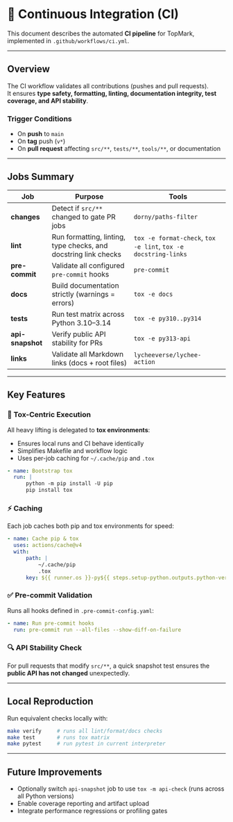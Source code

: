 <!--
topmark:header:start

  project      : TopMark
  file         : ci-workflow.md
  file_relpath : docs/ci/ci-workflow.md
  license      : MIT
  copyright    : (c) 2025 Olivier Biot

topmark:header:end
-->

# 🧪 Continuous Integration (CI)

This document describes the automated **CI pipeline** for TopMark, implemented in `.github/workflows/ci.yml`.

______________________________________________________________________

## Overview

The CI workflow validates all contributions (pushes and pull requests).\
It ensures **type safety, formatting, linting, documentation integrity, test coverage, and API stability**.

### Trigger Conditions

- On **push** to `main`
- On **tag** push (`v*`)
- On **pull request** affecting `src/**`, `tests/**`, `tools/**`, or documentation

______________________________________________________________________

## Jobs Summary

| Job              | Purpose                                                         | Tools                                                          |
| ---------------- | --------------------------------------------------------------- | -------------------------------------------------------------- |
| **changes**      | Detect if `src/**` changed to gate PR jobs                      | `dorny/paths-filter`                                           |
| **lint**         | Run formatting, linting, type checks, and docstring link checks | `tox -e format-check`, `tox -e lint`, `tox -e docstring-links` |
| **pre-commit**   | Validate all configured `pre-commit` hooks                      | `pre-commit`                                                   |
| **docs**         | Build documentation strictly (warnings = errors)                | `tox -e docs`                                                  |
| **tests**        | Run test matrix across Python 3.10–3.14                         | `tox -e py310..py314`                                          |
| **api-snapshot** | Verify public API stability for PRs                             | `tox -e py313-api`                                             |
| **links**        | Validate all Markdown links (docs + root files)                 | `lycheeverse/lychee-action`                                    |

______________________________________________________________________

## Key Features

### 🧱 Tox-Centric Execution

All heavy lifting is delegated to **tox environments**:

- Ensures local runs and CI behave identically
- Simplifies Makefile and workflow logic
- Uses per-job caching for `~/.cache/pip` and `.tox`

```yaml
- name: Bootstrap tox
  run: |
      python -m pip install -U pip
      pip install tox
```

### ⚡ Caching

Each job caches both pip and tox environments for speed:

```yaml
- name: Cache pip & tox
  uses: actions/cache@v4
  with:
      path: |
          ~/.cache/pip
          .tox
      key: ${{ runner.os }}-py${{ steps.setup-python.outputs.python-version }}-${{ hashFiles('tox.ini', 'pyproject.toml', 'requirements-*.txt', 'constraints.txt') }}
```

### ✅ Pre-commit Validation

Runs all hooks defined in `.pre-commit-config.yaml`:

```yaml
- name: Run pre-commit hooks
  run: pre-commit run --all-files --show-diff-on-failure
```

### 🔍 API Stability Check

For pull requests that modify `src/**`, a quick snapshot test ensures the **public API has not changed** unexpectedly.

______________________________________________________________________

## Local Reproduction

Run equivalent checks locally with:

```bash
make verify     # runs all lint/format/docs checks
make test       # runs tox matrix
make pytest     # run pytest in current interpreter
```

______________________________________________________________________

## Future Improvements

- Optionally switch `api-snapshot` job to use `tox -m api-check` (runs across all Python versions)
- Enable coverage reporting and artifact upload
- Integrate performance regressions or profiling gates
